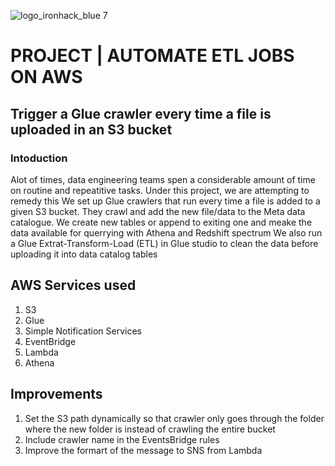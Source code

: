 
![logo_ironhack_blue 7](https://marvel-b1-cdn.bc0a.com/f00000000243109/1x5o5mujiug388ttap1p8s17-wpengine.netdna-ssl.com/wp-content/uploads/2020/12/AWS-logo-2-400x300.jpg)
# PROJECT | AUTOMATE ETL JOBS ON AWS
## Trigger a Glue crawler every time a file is uploaded in an S3 bucket
### Intoduction
Alot of times, data engineering teams spen a considerable amount of time on routine and repeatitive tasks. Under this project, we are attempting to remedy this
We set up Glue crawlers that run every time a file is added to a given S3 bucket. They crawl and add the new file/data to the Meta data catalogue. We create
new tables or append to exiting one and meake the data available for querrying with Athena and Redshift spectrum
We also run a Glue Extrat-Transform-Load (ETL) in Glue studio to clean the data before uploading it into data catalog tables

## AWS Services used
1. S3
2. Glue
3. Simple Notification Services
4. EventBridge
5. Lambda
6. Athena

## Improvements
1. Set the S3 path dynamically so that crawler only goes through the folder where the new folder is instead of crawling the entire bucket
2. Include crawler name in the EventsBridge rules
3. Improve the formart of the message to SNS from Lambda

